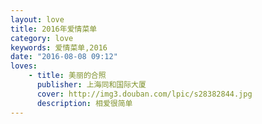 ```yaml
---
layout: love
title: 2016年爱情菜单
category: love
keywords: 爱情菜单,2016
date: "2016-08-08 09:12"
loves:
    - title: 美丽的合照
      publisher: 上海同和国际大厦   
      cover: http://img3.douban.com/lpic/s28382844.jpg
      description: 相爱很简单
---
```

